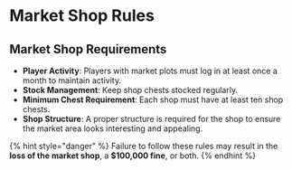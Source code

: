 # Market Shop Rules

## Market Shop Requirements

- **Player Activity**: Players with market plots must log in at least once a month to maintain activity.
- **Stock Management**: Keep shop chests stocked regularly.
- **Minimum Chest Requirement**: Each shop must have at least ten shop chests.
- **Shop Structure**: A proper structure is required for the shop to ensure the market area looks interesting and appealing.

{% hint style="danger" %}
Failure to follow these rules may result in the **loss of the market shop**, a **$100,000 fine**, or both.
{% endhint %}

